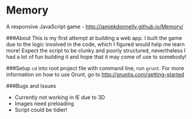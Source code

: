 Memory
======

A responsive JavaScript game - http://jamiekdonnelly.github.io/Memory/

###About
This is my first attempt at building a web app. I built the game due to the logic involved in the code, which I figured would help me learn more! Expect the script to be clunky and poorly structured, nevertheless I had a lot of fun building it and hope that it may come of use to somebody!  


###Setup
`cd` into root project file with command line, run `grunt`. For more information on how to use Grunt, go to http://gruntjs.com/getting-started

###Bugs and Issues
  - Currently not working in IE due to 3D 
  - Images need preloading 
  - Script could be tidier! 
